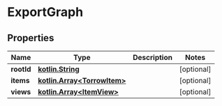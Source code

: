 # ExportGraph

## Properties
Name | Type | Description | Notes
------------ | ------------- | ------------- | -------------
**rootId** | [**kotlin.String**](.md) |  |  [optional]
**items** | [**kotlin.Array&lt;TorrowItem&gt;**](TorrowItem.md) |  |  [optional]
**views** | [**kotlin.Array&lt;ItemView&gt;**](ItemView.md) |  |  [optional]
